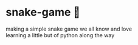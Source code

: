 # snake-game 🐍
making a simple snake game we all know and love
</br>
learning a little but of python along the way
